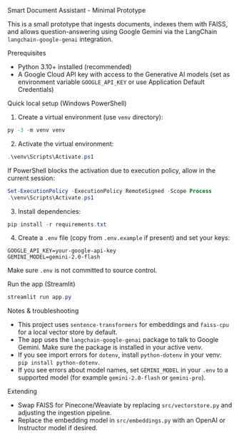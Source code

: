 Smart Document Assistant - Minimal Prototype

This is a small prototype that ingests documents, indexes them with FAISS, and allows question-answering using Google Gemini via the LangChain `langchain-google-genai` integration.

Prerequisites

- Python 3.10+ installed (recommended)
- A Google Cloud API key with access to the Generative AI models (set as environment variable `GOOGLE_API_KEY` or use Application Default Credentials)

Quick local setup (Windows PowerShell)

1. Create a virtual environment (use `venv` directory):

```powershell
py -3 -m venv venv
```

2. Activate the virtual environment:

```powershell
.\venv\Scripts\Activate.ps1
```

If PowerShell blocks the activation due to execution policy, allow in the current session:

```powershell
Set-ExecutionPolicy -ExecutionPolicy RemoteSigned -Scope Process
.\venv\Scripts\Activate.ps1
```

3. Install dependencies:

```powershell
pip install -r requirements.txt
```

4. Create a `.env` file (copy from `.env.example` if present) and set your keys:

```
GOOGLE_API_KEY=your-google-api-key
GEMINI_MODEL=gemini-2.0-flash
```

Make sure `.env` is not committed to source control.

Run the app (Streamlit)

```powershell
streamlit run app.py
```

Notes & troubleshooting

- This project uses `sentence-transformers` for embeddings and `faiss-cpu` for a local vector store by default.
- The app uses the `langchain-google-genai` package to talk to Google Gemini. Make sure the package is installed in your active venv.
- If you see import errors for `dotenv`, install `python-dotenv` in your venv: `pip install python-dotenv`.
- If you see errors about model names, set `GEMINI_MODEL` in your `.env` to a supported model (for example `gemini-2.0-flash` or `gemini-pro`).

Extending

- Swap FAISS for Pinecone/Weaviate by replacing `src/vectorstore.py` and adjusting the ingestion pipeline.
- Replace the embedding model in `src/embeddings.py` with an OpenAI or Instructor model if desired.

